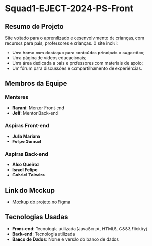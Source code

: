 # Squad1-EJECT-2024-PS-Front

## Resumo do Projeto
Site voltado para o aprendizado e desenvolvimento de crianças, com recursos para pais, professores e crianças. O site inclui:
- Uma home com destaque para conteúdos principais e sugestões;
- Uma página de vídeos educacionais;
- Uma área dedicada a pais e professores com materiais de apoio;
- Um fórum para discussões e compartilhamento de experiências.

## Membros da Equipe

### Mentores
- **Rayani**: Mentor Front-end
- **Jeff**: Mentor Back-end

### Aspiras Front-end
- **Julia Mariana**
- **Felipe Samuel**

### Aspiras Back-end
- **Aldo Queiroz**
- **Israel Felipe**
- **Gabriel Teixeira**

## Link do Mockup
- [Mockup do projeto no Figma](https://www.figma.com/design/VqQmVN9QCFyucIXSoZOaZ0/PS-2024.2-eject?node-id=1-10&node-type=frame&t=rAoOMyRS2Ux9YMo7-0)


## Tecnologias Usadas
- **Front-end**: Tecnologia utilizada (JavaScript, HTML5, CSS3,Flickity)
- **Back-end**: Tecnologia utilizada 
- **Banco de Dados**: Nome e versão do banco de dados 


